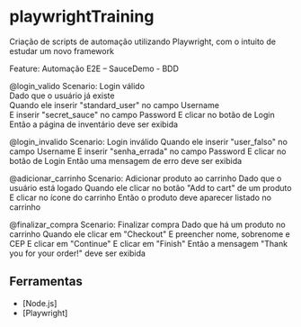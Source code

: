 # playwrightTraining
Criação de scripts de automação utilizando Playwright, com o intuito de estudar um novo framework



Feature: Automação E2E – SauceDemo - BDD

  @login_valido
  Scenario: Login válido  
    Dado que o usuário já existe  
    Quando ele inserir "standard_user" no campo Username  
    E inserir "secret_sauce" no campo Password
    E clicar no botão de Login
    Então a página de inventário deve ser exibida

  @login_invalido
  Scenario: Login inválido
    Quando ele inserir "user_falso" no campo Username
    E inserir "senha_errada" no campo Password
    E clicar no botão de Login
    Então uma mensagem de erro deve ser exibida

  @adicionar_carrinho
  Scenario: Adicionar produto ao carrinho
    Dado que o usuário está logado
    Quando ele clicar no botão "Add to cart" de um produto
    E clicar no ícone do carrinho
    Então o produto deve aparecer listado no carrinho

  @finalizar_compra
  Scenario: Finalizar compra
    Dado que há um produto no carrinho
    Quando ele clicar em "Checkout"
    E preencher nome, sobrenome e CEP
    E clicar em "Continue"
    E clicar em "Finish"
    Então a mensagem "Thank you for your order!" deve ser exibida


## Ferramentas
- [Node.js]
- [Playwright]
